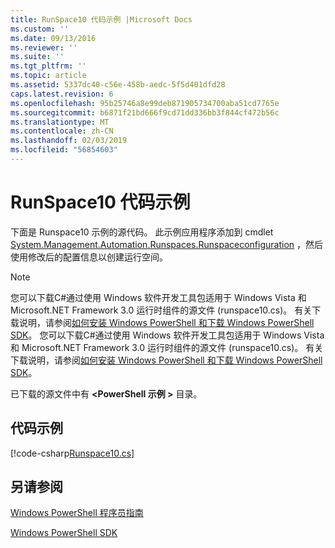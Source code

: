 ```yaml
---
title: RunSpace10 代码示例 |Microsoft Docs
ms.custom: ''
ms.date: 09/13/2016
ms.reviewer: ''
ms.suite: ''
ms.tgt_pltfrm: ''
ms.topic: article
ms.assetid: 5337dc40-c56e-458b-aedc-5f5d401dfd28
caps.latest.revision: 6
ms.openlocfilehash: 95b25746a8e99deb871905734700aba51cd7765e
ms.sourcegitcommit: b6871f21bd666f9cd71dd336bb3f844cf472b56c
ms.translationtype: MT
ms.contentlocale: zh-CN
ms.lasthandoff: 02/03/2019
ms.locfileid: "56854603"
---
```

# <a name="runspace10-code-sample"></a>RunSpace10 代码示例

下面是 Runspace10 示例的源代码。 此示例应用程序添加到 cmdlet [System.Management.Automation.Runspaces.Runspaceconfiguration](/dotnet/api/System.Management.Automation.Runspaces.RunspaceConfiguration) ，然后使用修改后的配置信息以创建运行空间。

> [!NOTE]
> 您可以下载C#通过使用 Windows 软件开发工具包适用于 Windows Vista 和 Microsoft.NET Framework 3.0 运行时组件的源文件 (runspace10.cs)。 有关下载说明，请参阅[如何安装 Windows PowerShell 和下载 Windows PowerShell SDK](/powershell/developer/installing-the-windows-powershell-sdk)。
> 您可以下载C#通过使用 Windows 软件开发工具包适用于 Windows Vista 和 Microsoft.NET Framework 3.0 运行时组件的源文件 (runspace10.cs)。 有关下载说明，请参阅[如何安装 Windows PowerShell 和下载 Windows PowerShell SDK](/powershell/developer/installing-the-windows-powershell-sdk)。
>
> 已下载的源文件中有 **\<PowerShell 示例 >** 目录。

## <a name="code-sample"></a>代码示例

[!code-csharp[Runspace10.cs](../../powershell-sdk-samples/SDK-2.0/csharp/Runspace10/Runspace10.cs#L11-L118 "Runspace10.cs")]

## <a name="see-also"></a>另请参阅

[Windows PowerShell 程序员指南](./windows-powershell-programmer-s-guide.md)

[Windows PowerShell SDK](../windows-powershell-reference.md)